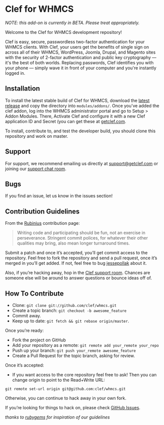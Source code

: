 # Clef for WHMCS

*NOTE: this add-on is currently in BETA. Please treat appropriately.*

Welcome to the Clef for WHMCS development repository!

Clef is easy, secure, passwordless two-factor authentication for your WHMCS clients. With Clef, your users get the benefits of single sign on across all of their WHMCS, WordPress, Joomla, Drupal, and Magento sites with the security of 2-factor authentication and public key cryptography — it's the best of both worlds. Replacing passwords, Clef identifies you with your phone — simply wave it in front of your computer and you're instantly logged in.

## Installation

To install the latest stable build of Clef for WHMCS, download the [latest release](https://github.com/clef/whmcs/releases) and copy the directory into `modules/addons/`. Once you've added the clef addon, log into the WHMCS administrator portal and go to Setup > Addon Modules. There, Activate Clef and configure it with a new Clef application ID and Secret (you can get these at [getclef.com](https://getclef.com).

To install, contribute to, and test the developer build, you should clone this repository and work on master.

## Support

For support, we recommend emailing us directly at [support@getclef.com](mailto:support@getclef.com) or joining our [support chat room](http://www.hipchat.com/go5kUkq90). 

## Bugs

If you find an issue, let us know in the issues section!

## Contribution Guidelines

From the [Rubinius](http://rubini.us/) contribution page:

> Writing code and participating should be fun, not an exercise in
> perseverance. Stringent commit polices, for whatever their other
> qualities may bring, also mean longer turnaround times.

Submit a patch and once it’s accepted, you’ll get commit access to the
repository. Feel free to fork the repository and send a pull request,
once it’s merged in you’ll get added. If not, feel free to bug
[jessepollak](http://github.com/jessepollak) about it.

Also, if you’re hacking away, hop in the [Clef support room](https://www.hipchat.com/go5kUkq90). Chances are someone else will be around to answer
questions or bounce ideas off of.

How To Contribute
-----------------

* Clone: `git clone git://github.com/clef/whmcs.git`
* Create a topic branch: `git checkout -b awesome_feature`
* Commit away.
* Keep up to date: `git fetch && git rebase origin/master`.

Once you’re ready:

* Fork the project on GitHub
* Add your repository as a remote: `git remote add your_remote your_repo`
* Push up your branch: `git push your_remote awesome_feature`
* Create a Pull Request for the topic branch, asking for review.

Once it’s accepted:

* If you want access to the core repository feel free to ask! Then you
can change origin to point to the Read+Write URL:

```
git remote set-url origin git@github.com:clef/whmcs.git
```

Otherwise, you can continue to hack away in your own fork.

If you’re looking for things to hack on, please check 
[GitHub Issues](http://github.com/clef/whmcs/issues). 

*thanks to [rubygems](https://github.com/rubygems/rubygems.org) for inspiration of our guidelines*
